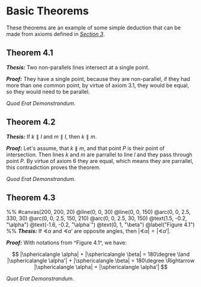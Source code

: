 # Basic Theorems

These theorems are an example of some simple deduction that can be made from axioms
defined in *[Section 3](/content/math/geometry/3.-axioms.md)*.

## Theorem 4.1

***Thesis:*** Two non-parallels lines intersect at a single point.

***Proof:*** They have a single point, because they are non-parallel, if they had
more than one common point, by virtue of axiom 3.1, they would be equal, so they
would need to be parallel.

*Quod Erat Demonstrandum.*

## Theorem 4.2

***Thesis:*** If $k \parallel l$ and $m \parallel l$, then $k \parallel m$.

***Proof:*** Let's assume, that $k \nparallel m$, and that point $P$ is their
point of intersection. Then lines $k$ and $m$ are parrallel to line $l$ and
they pass through point $P$. By virtue of axiom 6 they are equal, which means
they are parrallel, this contradiction proves the theorem.

*Quod Erat Demonstrandum.*

## Theorem 4.3

%%
#canvas(200, 200, 20)
@line(0, 0, 30)
@line(0, 0, 150)
@arc(0, 0, 2.5, 330, 30)
@arc(0, 0, 2.5, 150, 210)
@arc(0, 0, 2.5, 30, 150)
@text(1.5, -0.2, "\alpha")
@text(-1.6, -0.2, "\alpha`")
@text(0, 1, "\beta")
@label("Figure 4.1")
%%
***Thesis:*** If $\sphericalangle \alpha$ and $\sphericalangle \alpha'$ are opposite
angles, then ${|\sphericalangle \alpha| = |\sphericalangle \alpha'|}$.

***Proof:*** With notations from ^Figure 4.1^, we have:

$$
|\sphericalangle \alpha| + |\sphericalangle \beta| = 180\degree
\land
|\sphericalangle \alpha'| + |\sphericalangle \beta| = 180\degree
\Rightarrow
|\sphericalangle \alpha| = |\sphericalangle \alpha'|
$$

*Quot Erat Demonstrandum.*
